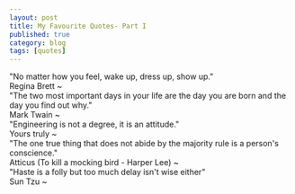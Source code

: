 ```yaml
---
layout: post
title: My Favourite Quotes- Part I
published: true
category: blog
tags: [quotes]
---
```


<div>

  <div class="quote">
  "No matter how you feel, wake up, dress up, show up."
  </div>

  <div class="quote">
    <span class="quote_by"> Regina Brett</span>
    <span class="tilde">~</span>
  </div>

</div>

<div class="quote_div">

  <div class="quote">
    "The two most important days in your life are the day you are born and the day you find out why."
  </div>

  <div class="quote">
    <span class="quote_by"> Mark Twain</span>
    <span class="tilde">~</span>
  </div>

</div>

<div class="quote_div">

  <div class="quote">
    "Engineering is not a degree, it is an attitude."
  </div>

  <div class="quote">
    <span class="quote_by"> Yours truly</span>
    <span class="tilde">~</span>
  </div>

</div>


<div class="quote_div">

  <div class="quote">
    "The one true thing that does not abide by the majority rule is a person's conscience."
  </div>

  <div class="quote">
    <span class="quote_by"> Atticus (To kill a mocking bird - Harper Lee)</span>
    <span class="tilde">~</span>
  </div>

</div>


<div class="quote_div">

  <div class="quote">
    "Haste is a folly but too much delay isn't wise either"
  </div>

  <div class="quote">
    <span class="quote_by"> Sun Tzu</span>
    <span class="tilde">~</span>
  </div>

</div>

